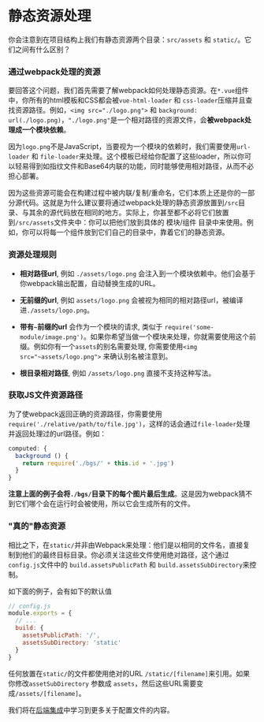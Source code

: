 # 静态资源处理

你会注意到在项目结构上我们有静态资源两个目录：`src/assets` 和 `static/`。它们之间有什么区别？

### 通过webpack处理的资源

要回答这个问题，我们首先需要了解webpack如何处理静态资源。在`*.vue`组件中，你所有的html模板和CSS都会被`vue-html-loader` 和 `css-loader`压缩并且查找资源路径。例如，`<img src="./logo.png">` 和 `background: url(./logo.png)`，`"./logo.png"`是一个相对路径的资源文件，会**被webpack处理成一个模块依赖**。

因为`logo.png`不是JavaScript，当要视为一个模块的依赖时，我们需要使用`url-loader` 和 `file-loader`来处理。这个模板已经给你配置了这些loader，所以你可以轻易得到如指纹文件和Base64内联的功能，同时能够使用相对路径，从而不必担心部署。

因为这些资源可能会在构建过程中被内联/复制/重命名，它们本质上还是你的一部分源代码。这就是为什么建议要将通过webpack处理的静态资源放置到`/src`目录、与其余的源代码放在相同的地方。实际上，你甚至都不必将它们放置到`/src/assets`文件夹中：你可以把他们放到具体的 模块/组件 目录中来使用。例如，你可以将每一个组件放到它们自己的目录中，靠着它们的静态资源。

### 资源处理规则

- **相对路径url**, 例如 `./assets/logo.png` 会注入到一个模块依赖中。他们会基于你webpack输出配置，自动替换生成的URL。

- **无前缀的url**, 例如 `assets/logo.png` 会被视为相同的相对路径url，被编译进`./assets/logo.png`。

- **带有`~`前缀的url** 会作为一个模块的请求, 类似于 `require('some-module/image.png')`。如果你希望当做一个模块来处理，你就需要使用这个前缀。例如你有一个`assets`的别名需要处理, 你需要使用`<img src="~assets/logo.png">` 来确认别名被注意到。

- **根目录相对路径**, 例如 `/assets/logo.png` 直接不支持这种写法。

### 获取JS文件资源路径

为了使webpack返回正确的资源路径，你需要使用`require('./relative/path/to/file.jpg')`，这样的话会通过`file-loader`处理并返回处理过的url路径。例如：

``` js
computed: {
  background () {
    return require('./bgs/' + this.id + '.jpg')
  }
}
```

**注意上面的例子会将`./bgs/`目录下的每个图片最后生成**。这是因为webpack猜不到它们哪个会在运行时会被使用，所以它会生成所有的文件。

### "真的"静态资源

相比之下，在`static/`并非由Webpack来处理：他们是以相同的文件名，直接复制到他们的最终目标目录。你必须关注这些文件使用绝对路径，这个通过`config.js`文件中的 `build.assetsPublicPath` 和 `build.assetsSubDirectory`来控制。

如下面的例子，会有如下的默认值

``` js
// config.js
module.exports = {
  // ...
  build: {
    assetsPublicPath: '/',
    assetsSubDirectory: 'static'
  }
}
```

任何放置在`static/`的文件都使用绝对的URL `/static/[filename]`来引用。如果你修改`assetSubDirectory` 参数成 `assets`，然后这些URL需要变成`/assets/[filename]`。

我们将在[后端集成](backend.md)中学习到更多关于配置文件的内容。
